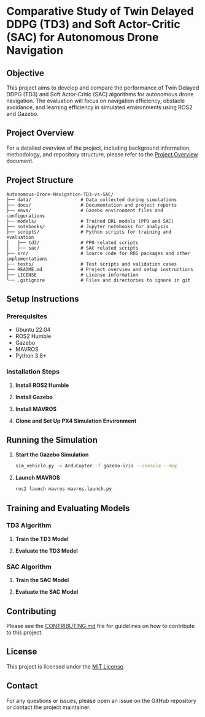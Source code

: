 # Comparative Study of Twin Delayed DDPG (TD3) and Soft Actor-Critic (SAC) for Autonomous Drone Navigation

## Objective
This project aims to develop and compare the performance of Twin Delayed DDPG (TD3) and Soft Actor-Critic (SAC) algorithms for autonomous drone navigation. The evaluation will focus on navigation efficiency, obstacle avoidance, and learning efficiency in simulated environments using ROS2 and Gazebo.

## Project Overview

For a detailed overview of the project, including background information, methodology, and repository structure, please refer to the [Project Overview](docs/project_overview.md) document.

## Project Structure
```
Autonomous-Drone-Navigation-TD3-vs-SAC/
├── data/                  # Data collected during simulations
├── docs/                  # Documentation and project reports
├── envs/                  # Gazebo environment files and configurations
├── models/                # Trained DRL models (PPO and SAC)
├── notebooks/             # Jupyter notebooks for analysis
├── scripts/               # Python scripts for training and evaluation
│   ├── td3/               # PPO related scripts
│   ├── sac/               # SAC related scripts
├── src/                   # Source code for ROS packages and other implementations
├── tests/                 # Test scripts and validation cases
├── README.md              # Project overview and setup instructions
├── LICENSE                # License information
└── .gitignore             # Files and directories to ignore in git
```


## Setup Instructions

### Prerequisites
- Ubuntu 22.04
- ROS2 Humble
- Gazebo
- MAVROS
- Python 3.8+

### Installation Steps

1. **Install ROS2 Humble**


2. **Install Gazebo**
 `

3. **Install MAVROS**


4. **Clone and Set Up PX4 Simulation Environment**

## Running the Simulation

1. **Start the Gazebo Simulation**
    ```bash
    sim_vehicle.py -v ArduCopter -f gazebo-iris --console --map
    ```

2. **Launch MAVROS**
    ```bash
    ros2 launch mavros mavros.launch.py
    ```

## Training and Evaluating Models

### TD3 Algorithm
1. **Train the TD3 Model**


2. **Evaluate the TD3 Model**


### SAC Algorithm
1. **Train the SAC Model**

2. **Evaluate the SAC Model**

## Contributing

Please see the  [CONTRIBUTING.md](/docs/contributing.md) file for guidelines on how to contribute to this project.


## License
This project is licensed under the [MIT License](/LICENSE).

## Contact
For any questions or issues, please open an issue on the GitHub repository or contact the project maintainer.
